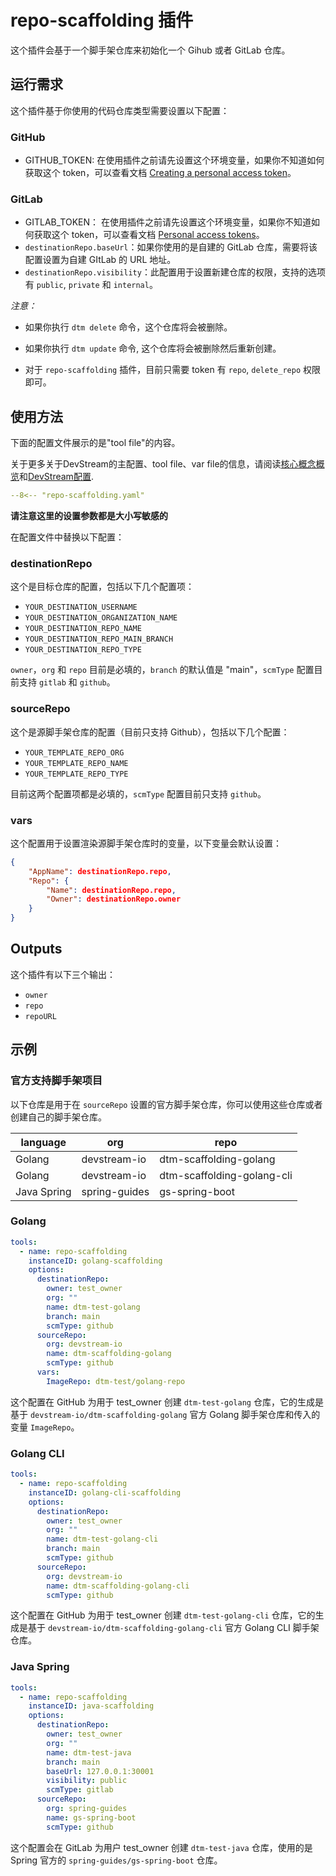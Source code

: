 # repo-scaffolding 插件

这个插件会基于一个脚手架仓库来初始化一个 Gihub 或者 GitLab 仓库。

## 运行需求

这个插件基于你使用的代码仓库类型需要设置以下配置：

### GitHub

- GITHUB_TOKEN: 在使用插件之前请先设置这个环境变量，如果你不知道如何获取这个 token，可以查看文档 [Creating a personal access token](https://docs.github.com/en/authentication/keeping-your-account-and-data-secure/creating-a-personal-access-token)。

### GitLab

- GITLAB_TOKEN： 在使用插件之前请先设置这个环境变量，如果你不知道如何获取这个 token，可以查看文档 [Personal access tokens](https://docs.gitlab.com/ee/user/profile/personal_access_tokens.html)。
- `destinationRepo.baseUrl`：如果你使用的是自建的 GitLab 仓库，需要将该配置设置为自建 GItLab 的 URL 地址。
- `destinationRepo.visibility`：此配置用于设置新建仓库的权限，支持的选项有 `public`, `private` 和 `internal`。

*注意：*

- 如果你执行 `dtm delete` 命令，这个仓库将会被删除。

- 如果你执行 `dtm update` 命令,  这个仓库将会被删除然后重新创建。 

- 对于 `repo-scaffolding` 插件，目前只需要 token 有 `repo`, `delete_repo` 权限即可。 

## 使用方法

下面的配置文件展示的是"tool file"的内容。

关于更多关于DevStream的主配置、tool file、var file的信息，请阅读[核心概念概览](../core-concepts/overview.zh.md)和[DevStream配置](../core-concepts/config.zh.md).

```yaml
--8<-- "repo-scaffolding.yaml"
```

**请注意这里的设置参数都是大小写敏感的**

在配置文件中替换以下配置：

### destinationRepo

这个是目标仓库的配置，包括以下几个配置项：

- `YOUR_DESTINATION_USERNAME`
- `YOUR_DESTINATION_ORGANIZATION_NAME`
- `YOUR_DESTINATION_REPO_NAME`
- `YOUR_DESTINATION_REPO_MAIN_BRANCH`
- `YOUR_DESTINATION_REPO_TYPE`

`owner`，`org` 和 `repo` 目前是必填的，`branch` 的默认值是  "main"，`scmType` 配置目前支持 `gitlab` 和 `github`。

### sourceRepo

这个是源脚手架仓库的配置（目前只支持 Github），包括以下几个配置：

- `YOUR_TEMPLATE_REPO_ORG`
- `YOUR_TEMPLATE_REPO_NAME`
- `YOUR_TEMPLATE_REPO_TYPE`

目前这两个配置项都是必填的，`scmType` 配置目前只支持 `github`。

### vars

这个配置用于设置渲染源脚手架仓库时的变量，以下变量会默认设置：

```json
{
    "AppName": destinationRepo.repo,
    "Repo": {
        "Name": destinationRepo.repo,
        "Owner": destinationRepo.owner
    }
}
```

## Outputs

这个插件有以下三个输出：

- `owner`
- `repo`
- `repoURL`

## 示例 

### 官方支持脚手架项目

以下仓库是用于在 `sourceRepo` 设置的官方脚手架仓库，你可以使用这些仓库或者创建自己的脚手架仓库。

| language    | org           | repo                       |
|-------------|---------------|----------------------------|
| Golang      | devstream-io  | dtm-scaffolding-golang     |
| Golang      | devstream-io  | dtm-scaffolding-golang-cli |
| Java Spring | spring-guides | gs-spring-boot             |


### Golang

```yaml
tools:
  - name: repo-scaffolding
    instanceID: golang-scaffolding
    options:
      destinationRepo:
        owner: test_owner
        org: ""
        name: dtm-test-golang
        branch: main
        scmType: github
      sourceRepo:
        org: devstream-io
        name: dtm-scaffolding-golang
        scmType: github
      vars:
        ImageRepo: dtm-test/golang-repo
```

这个配置在 GitHub 为用于 test_owner 创建 `dtm-test-golang` 仓库，它的生成是基于 `devstream-io/dtm-scaffolding-golang` 官方 Golang 脚手架仓库和传入的变量 `ImageRepo`。

### Golang CLI

```yaml
tools:
  - name: repo-scaffolding
    instanceID: golang-cli-scaffolding
    options:
      destinationRepo:
        owner: test_owner
        org: ""
        name: dtm-test-golang-cli
        branch: main
        scmType: github
      sourceRepo:
        org: devstream-io
        name: dtm-scaffolding-golang-cli
        scmType: github
```

这个配置在 GitHub 为用于 test_owner 创建 `dtm-test-golang-cli` 仓库，它的生成是基于 `devstream-io/dtm-scaffolding-golang-cli` 官方 Golang CLI 脚手架仓库。

### Java Spring

```yaml
tools:
  - name: repo-scaffolding
    instanceID: java-scaffolding
    options:
      destinationRepo:
        owner: test_owner
        org: ""
        name: dtm-test-java
        branch: main
        baseUrl: 127.0.0.1:30001
        visibility: public
        scmType: gitlab
      sourceRepo:
        org: spring-guides
        name: gs-spring-boot
        scmType: github
```

这个配置会在 GitLab 为用户 test_owner 创建 `dtm-test-java` 仓库，使用的是 Spring 官方的 `spring-guides/gs-spring-boot` 仓库。
